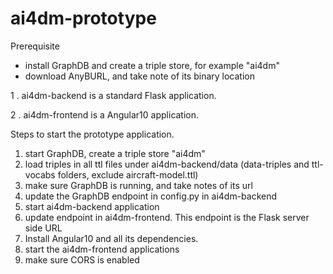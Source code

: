 # ai4dm-prototype

Prerequisite
- install GraphDB and create a triple store, for example "ai4dm"
- download AnyBURL, and take note of its binary location


1 . ai4dm-backend is a standard Flask application.

2 . ai4dm-frontend is a Angular10 application.


Steps to start the prototype application.

1. start GraphDB, create a triple store "ai4dm"
2. load triples in all ttl files under ai4dm-backend/data (data-triples and ttl-vocabs folders, exclude aircraft-model.ttl)
3. make sure GraphDB is running, and take notes of its url 
4. update the GraphDB endpoint in config.py in ai4dm-backend
5. start ai4dm-backend application
6. update endpoint in ai4dm-frontend. This endpoint is the Flask server side URL
7. Install Angular10 and all its dependencies.
8. start the ai4dm-frontend applications
9. make sure CORS is enabled
